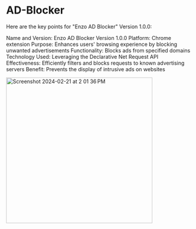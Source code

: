 # AD-Blocker
Here are the key points for "Enzo AD Blocker" Version 1.0.0:

Name and Version: Enzo AD Blocker Version 1.0.0
Platform: Chrome extension
Purpose: Enhances users' browsing experience by blocking unwanted advertisements
Functionality: Blocks ads from specified domains
Technology Used: Leveraging the Declarative Net Request API
Effectiveness: Efficiently filters and blocks requests to known advertising servers
Benefit: Prevents the display of intrusive ads on websites


<img width="396" alt="Screenshot 2024-02-21 at 2 01 36 PM" src="https://github.com/xvishnuprasad/AD-Blocker/assets/171444108/c256a6bc-755d-4caa-b15d-4dfca44fb978">
